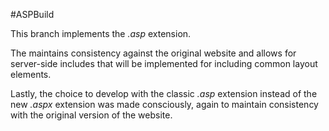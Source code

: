#ASPBuild

This branch implements the *.asp* extension.

The maintains consistency against the original website and allows for server-side includes that will be implemented for including common layout elements.

Lastly, the choice to develop with the classic *.asp* extension instead of the new *.aspx* extension was made consciously, again to maintain consistency with the original version of the website.